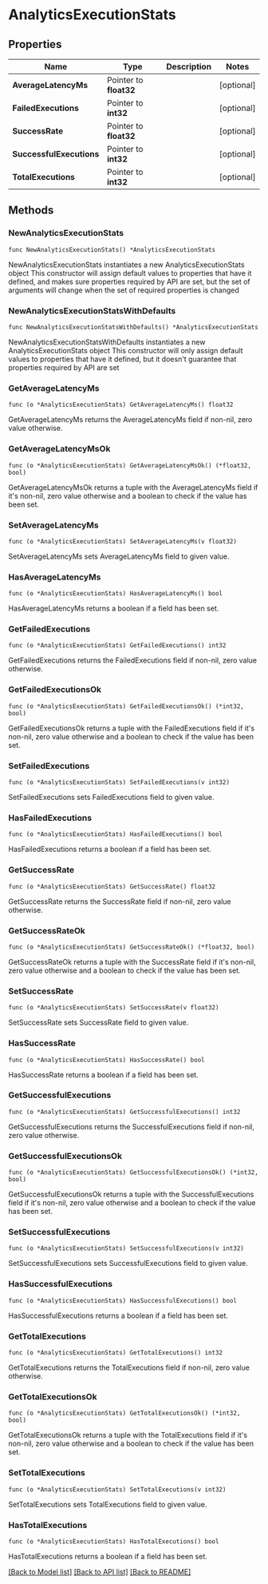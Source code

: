 # AnalyticsExecutionStats

## Properties

Name | Type | Description | Notes
------------ | ------------- | ------------- | -------------
**AverageLatencyMs** | Pointer to **float32** |  | [optional] 
**FailedExecutions** | Pointer to **int32** |  | [optional] 
**SuccessRate** | Pointer to **float32** |  | [optional] 
**SuccessfulExecutions** | Pointer to **int32** |  | [optional] 
**TotalExecutions** | Pointer to **int32** |  | [optional] 

## Methods

### NewAnalyticsExecutionStats

`func NewAnalyticsExecutionStats() *AnalyticsExecutionStats`

NewAnalyticsExecutionStats instantiates a new AnalyticsExecutionStats object
This constructor will assign default values to properties that have it defined,
and makes sure properties required by API are set, but the set of arguments
will change when the set of required properties is changed

### NewAnalyticsExecutionStatsWithDefaults

`func NewAnalyticsExecutionStatsWithDefaults() *AnalyticsExecutionStats`

NewAnalyticsExecutionStatsWithDefaults instantiates a new AnalyticsExecutionStats object
This constructor will only assign default values to properties that have it defined,
but it doesn't guarantee that properties required by API are set

### GetAverageLatencyMs

`func (o *AnalyticsExecutionStats) GetAverageLatencyMs() float32`

GetAverageLatencyMs returns the AverageLatencyMs field if non-nil, zero value otherwise.

### GetAverageLatencyMsOk

`func (o *AnalyticsExecutionStats) GetAverageLatencyMsOk() (*float32, bool)`

GetAverageLatencyMsOk returns a tuple with the AverageLatencyMs field if it's non-nil, zero value otherwise
and a boolean to check if the value has been set.

### SetAverageLatencyMs

`func (o *AnalyticsExecutionStats) SetAverageLatencyMs(v float32)`

SetAverageLatencyMs sets AverageLatencyMs field to given value.

### HasAverageLatencyMs

`func (o *AnalyticsExecutionStats) HasAverageLatencyMs() bool`

HasAverageLatencyMs returns a boolean if a field has been set.

### GetFailedExecutions

`func (o *AnalyticsExecutionStats) GetFailedExecutions() int32`

GetFailedExecutions returns the FailedExecutions field if non-nil, zero value otherwise.

### GetFailedExecutionsOk

`func (o *AnalyticsExecutionStats) GetFailedExecutionsOk() (*int32, bool)`

GetFailedExecutionsOk returns a tuple with the FailedExecutions field if it's non-nil, zero value otherwise
and a boolean to check if the value has been set.

### SetFailedExecutions

`func (o *AnalyticsExecutionStats) SetFailedExecutions(v int32)`

SetFailedExecutions sets FailedExecutions field to given value.

### HasFailedExecutions

`func (o *AnalyticsExecutionStats) HasFailedExecutions() bool`

HasFailedExecutions returns a boolean if a field has been set.

### GetSuccessRate

`func (o *AnalyticsExecutionStats) GetSuccessRate() float32`

GetSuccessRate returns the SuccessRate field if non-nil, zero value otherwise.

### GetSuccessRateOk

`func (o *AnalyticsExecutionStats) GetSuccessRateOk() (*float32, bool)`

GetSuccessRateOk returns a tuple with the SuccessRate field if it's non-nil, zero value otherwise
and a boolean to check if the value has been set.

### SetSuccessRate

`func (o *AnalyticsExecutionStats) SetSuccessRate(v float32)`

SetSuccessRate sets SuccessRate field to given value.

### HasSuccessRate

`func (o *AnalyticsExecutionStats) HasSuccessRate() bool`

HasSuccessRate returns a boolean if a field has been set.

### GetSuccessfulExecutions

`func (o *AnalyticsExecutionStats) GetSuccessfulExecutions() int32`

GetSuccessfulExecutions returns the SuccessfulExecutions field if non-nil, zero value otherwise.

### GetSuccessfulExecutionsOk

`func (o *AnalyticsExecutionStats) GetSuccessfulExecutionsOk() (*int32, bool)`

GetSuccessfulExecutionsOk returns a tuple with the SuccessfulExecutions field if it's non-nil, zero value otherwise
and a boolean to check if the value has been set.

### SetSuccessfulExecutions

`func (o *AnalyticsExecutionStats) SetSuccessfulExecutions(v int32)`

SetSuccessfulExecutions sets SuccessfulExecutions field to given value.

### HasSuccessfulExecutions

`func (o *AnalyticsExecutionStats) HasSuccessfulExecutions() bool`

HasSuccessfulExecutions returns a boolean if a field has been set.

### GetTotalExecutions

`func (o *AnalyticsExecutionStats) GetTotalExecutions() int32`

GetTotalExecutions returns the TotalExecutions field if non-nil, zero value otherwise.

### GetTotalExecutionsOk

`func (o *AnalyticsExecutionStats) GetTotalExecutionsOk() (*int32, bool)`

GetTotalExecutionsOk returns a tuple with the TotalExecutions field if it's non-nil, zero value otherwise
and a boolean to check if the value has been set.

### SetTotalExecutions

`func (o *AnalyticsExecutionStats) SetTotalExecutions(v int32)`

SetTotalExecutions sets TotalExecutions field to given value.

### HasTotalExecutions

`func (o *AnalyticsExecutionStats) HasTotalExecutions() bool`

HasTotalExecutions returns a boolean if a field has been set.


[[Back to Model list]](../README.md#documentation-for-models) [[Back to API list]](../README.md#documentation-for-api-endpoints) [[Back to README]](../README.md)



